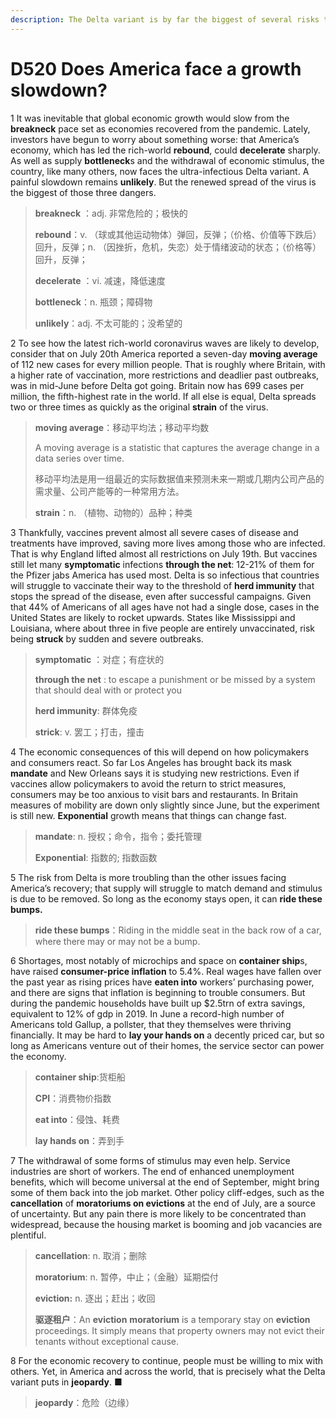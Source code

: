 ```yaml
---
description: The Delta variant is by far the biggest of several risks to America’s economy
---
```


# D520 Does America face a growth slowdown?
1 It was inevitable that global economic growth would slow from the **breakneck** pace set as economies recovered from the pandemic. Lately, investors have begun to worry about something worse: that America’s economy, which has led the rich-world **rebound**, could **decelerate** sharply. As well as supply **bottleneck**s and the withdrawal of economic stimulus, the country, like many others, now faces the ultra-infectious Delta variant. A painful slowdown remains **unlikely**. But the renewed spread of the virus is the biggest of those three dangers.

> **breakneck** ：adj. 非常危险的；极快的
>
> **rebound**：v. （球或其他运动物体）弹回，反弹；（价格、价值等下跌后）回升，反弹；n. （因挫折，危机，失恋）处于情绪波动的状态；（价格等）回升，反弹；
>
> **decelerate** ：vi. 减速，降低速度
>
> **bottleneck**：n. 瓶颈；障碍物
>
> **unlikely**：adj. 不太可能的；没希望的
>

2 To see how the latest rich-world coronavirus waves are likely to develop, consider that on July 20th America reported a seven-day **moving average** of 112 new cases for every million people. That is roughly where Britain, with a higher rate of vaccination, more restrictions and deadlier past outbreaks, was in mid-June before Delta got going. Britain now has 699 cases per million, the fifth-highest rate in the world. If all else is equal, Delta spreads two or three times as quickly as the original **strain** of the virus.

> **moving average**：移动平均法；移动平均数
>
> A moving average is a statistic that captures the average change in a data series over time.
>
> 移动平均法是用一组最近的实际数据值来预测未来一期或几期内公司产品的需求量、公司产能等的一种常用方法。
>
> **strain**：n. （植物、动物的）品种；种类
>

3 Thankfully, vaccines prevent almost all severe cases of disease and treatments have improved, saving more lives among those who are infected. That is why England lifted almost all restrictions on July 19th. But vaccines still let many **symptomatic** infections **through the net**: 12-21% of them for the Pfizer jabs America has used most. Delta is so infectious that countries will struggle to vaccinate their way to the threshold of **herd immunity** that stops the spread of the disease, even after successful campaigns. Given that 44% of Americans of all ages have not had a single dose, cases in the United States are likely to rocket upwards. States like Mississippi and Louisiana, where about three in five people are entirely unvaccinated, risk being **struck** by sudden and severe outbreaks.

> **symptomatic** ：对症；有症状的
>
> **through the net** : to escape a punishment or be missed by a system that should deal with or protect you
>
> **herd immunity**: 群体免疫
>
> **strick**: v. 罢工；打击，撞击
>

4 The economic consequences of this will depend on how policymakers and consumers react. So far Los Angeles has brought back its mask **mandate** and New Orleans says it is studying new restrictions. Even if vaccines allow policymakers to avoid the return to strict measures, consumers may be too anxious to visit bars and restaurants. In Britain measures of mobility are down only slightly since June, but the experiment is still new. **Exponential** growth means that things can change fast.

> **mandate**: n. 授权；命令，指令；委托管理
>
> **Exponential**: 指数的; 指数函数
>

5 The risk from Delta is more troubling than the other issues facing America’s recovery; that supply will struggle to match demand and stimulus is due to be removed. So long as the economy stays open, it can **ride these bumps.**

> **ride these bumps**：Riding in the middle seat in the back row of a car, where there may or may not be a bump.
>

6 Shortages, most notably of microchips and space on **container ship**s, have raised **consumer-price inflation** to 5.4%. Real wages have fallen over the past year as rising prices have **eaten into** workers’ purchasing power, and there are signs that inflation is beginning to trouble consumers. But during the pandemic households have built up $2.5trn of extra savings, equivalent to 12% of gdp in 2019. In June a record-high number of Americans told Gallup, a pollster, that they themselves were thriving financially. It may be hard to **lay your hands on** a decently priced car, but so long as Americans venture out of their homes, the service sector can power the economy.

> **container ship**:货柜船
>
> **CPI**：消费物价指数
>
> **eat into**：侵蚀、耗费
>
> **lay hands on**：弄到手
>

7 The withdrawal of some forms of stimulus may even help. Service industries are short of workers. The end of enhanced unemployment benefits, which will become universal at the end of September, might bring some of them back into the job market. Other policy cliff-edges, such as the **cancellation** of **moratoriums on evictions** at the end of July, are a source of uncertainty. But any pain there is more likely to be concentrated than widespread, because the housing market is booming and job vacancies are plentiful.

> **cancellation**: n. 取消；删除
>
> **moratorium**:  n. 暂停，中止；（金融）延期偿付
>
> **eviction:** n. 逐出；赶出；收回
>
> **驱逐租户**：An **eviction** **moratorium** is a temporary stay on **eviction** proceedings. It simply means that property owners may not evict their tenants without exceptional cause.
>

8 For the economic recovery to continue, people must be willing to mix with others. Yet, in America and across the world, that is precisely what the Delta variant puts in **jeopardy**. ■

> **jeopardy**：危险（边缘）
>

